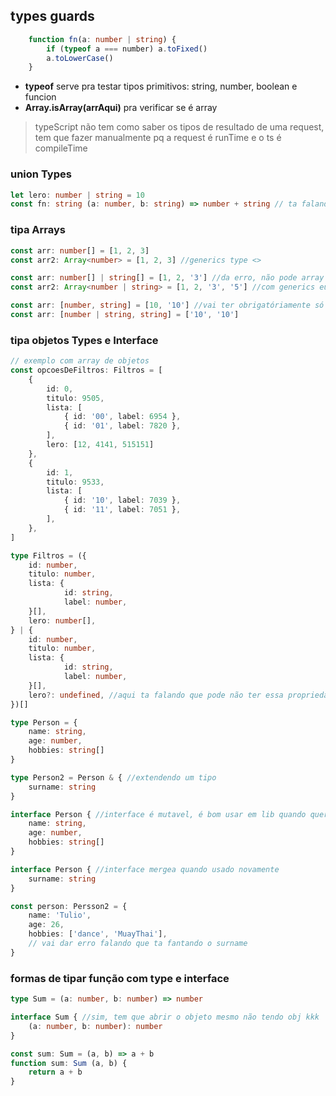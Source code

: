## types guards
```ts
	function fn(a: number | string) {
		if (typeof a === number) a.toFixed()
		a.toLowerCase()
	}

```

- **typeof** serve pra testar tipos primitivos: string, number, boolean e funcion
- **Array.isArray(arrAqui)** pra verificar se é array

> typeScript não tem como saber os tipos de resultado de uma request, tem que fazer manualmente pq a request é runTime e o ts é compileTime

### union Types
```ts
let lero: number | string = 10
const fn: string (a: number, b: string) => number + string // ta falando que o retorno da fn sempre será string
```

### tipa Arrays
```ts
const arr: number[] = [1, 2, 3]
const arr2: Array<number> = [1, 2, 3] //generics type <>

const arr: number[] | string[] = [1, 2, '3'] //da erro, não pode array com index de dois tipos diferentes dessa forma
const arr2: Array<number | string> = [1, 2, '3', '5'] //com generics eu POSSO misturar os tipos dos index do array

const arr: [number, string] = [10, '10'] //vai ter obrigatóriamente só dois index no array
const arr: [number | string, string] = ['10', '10']

```

### tipa objetos Types e Interface
```ts
// exemplo com array de objetos
const opcoesDeFiltros: Filtros = [
	{
		id: 0,
		titulo: 9505,
		lista: [
			{ id: '00', label: 6954 },
			{ id: '01', label: 7820 },
		],
		lero: [12, 4141, 515151]
	},
	{
		id: 1,
		titulo: 9533,
		lista: [
			{ id: '10', label: 7039 },
			{ id: '11', label: 7051 },
		],
	},
]

type Filtros = ({
	id: number,
	titulo: number,
	lista: {
			id: string,
			label: number,
	}[],
	lero: number[],
} | {
	id: number,
	titulo: number,
	lista: {
			id: string,
			label: number,
	}[],
	lero?: undefined, //aqui ta falando que pode não ter essa propriedade em algum objeto
})[]

type Person = {
	name: string,
	age: number,
	hobbies: string[]
}

type Person2 = Person & { //extendendo um tipo
	surname: string
}

interface Person { //interface é mutavel, é bom usar em lib quando quer aumentar o tipo de algo
	name: string,
	age: number,
	hobbies: string[]
}

interface Person { //interface mergea quando usado novamente
	surname: string
}

const person: Persson2 = {
	name: 'Tulio',
	age: 26,
	hobbies: ['dance', 'MuayThai'],
	// vai dar erro falando que ta fantando o surname
}
```

### formas de tipar função com type e interface
```ts
type Sum = (a: number, b: number) => number

interface Sum { //sim, tem que abrir o objeto mesmo não tendo obj kkk
	(a: number, b: number): number
}

const sum: Sum = (a, b) => a + b
function sum: Sum (a, b) {
	return a + b
}
```